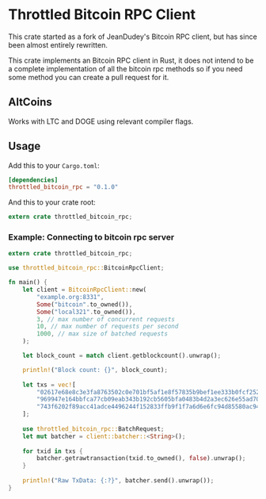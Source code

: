 # Throttled Bitcoin RPC Client
This crate started as a fork of JeanDudey's Bitcoin RPC client, but has since been almost entirely rewritten.

This crate implements an Bitcoin RPC client in Rust, it does not intend to be a complete implementation of all the bitcoin rpc methods so if you need some method you can create a pull request for it.



## AltCoins
Works with LTC and DOGE using relevant compiler flags.

## Usage
Add this to your `Cargo.toml`:
```toml
[dependencies]
throttled_bitcoin_rpc = "0.1.0"
```

And this to your crate root:
```rust
extern crate throttled_bitcoin_rpc;
```

### Example: Connecting to bitcoin rpc server
```rust
extern crate throttled_bitcoin_rpc;

use throttled_bitcoin_rpc::BitcoinRpcClient;

fn main() {
    let client = BitcoinRpcClient::new(
        "example.org:8331",
        Some("bitcoin".to_owned()),
        Some("local321".to_owned()),
        3, // max number of concurrent requests
        10, // max number of requests per second
        1000, // max size of batched requests
    );

    let block_count = match client.getblockcount().unwrap();

    println!("Block count: {}", block_count);
    
    let txs = vec![
        "02617e68e8c3e3fa8763502c0e701bf5af1e8f57835b9bef1ee333b0fcf2527",
        "969947e164bbfca77cb09eab343b192cb5605bfa0483b4d2a3ec626e55ad70bc",
        "743f6202f89acc41adce4496244f152833ffb9f1f7a6d6e6fc94d85580ac9461",
    ];
    
    use throttled_bitcoin_rpc::BatchRequest;
    let mut batcher = client::batcher::<String>();
    
    for txid in txs {
        batcher.getrawtransaction(txid.to_owned(), false).unwrap();
    }
    
    println!("Raw TxData: {:?}", batcher.send().unwrap());
}
```

